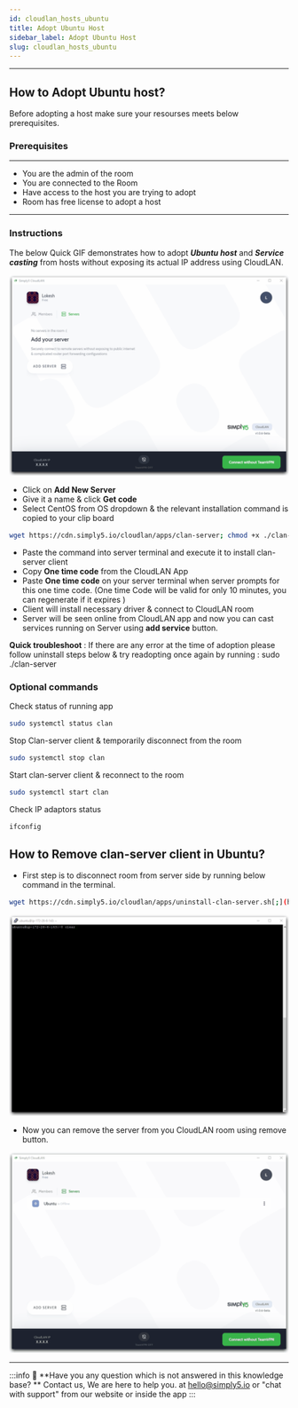 ```yaml
---
id: cloudlan_hosts_ubuntu
title: Adopt Ubuntu Host
sidebar_label: Adopt Ubuntu Host
slug: cloudlan_hosts_ubuntu
---
```


---

## How to Adopt Ubuntu host?
Before adopting a host make sure your resourses meets below prerequisites. 
### Prerequisites
---
- You are the admin of the room
- You are connected to the Room
- Have access to the host you are trying to adopt
- Room has free license to adopt a host
- ---

### Instructions

The below Quick GIF demonstrates how to adopt ***Ubuntu host*** and ***Service casting*** from hosts without exposing its actual IP address using CloudLAN.

![assets/images/Ubuntu_Server_Adoption.gif](assets/images/Ubuntu_Server_Adoption.gif)

- Click on **Add New Server**
- Give it a name & click **Get code**
- Select CentOS from OS dropdown & the relevant installation command is copied to your clip board

```bash
wget https://cdn.simply5.io/cloudlan/apps/clan-server; chmod +x ./clan-server; sudo ./clan-server
```

- Paste the command into server terminal and execute it to install clan-server client
- Copy **One time code** from the CloudLAN App
- Paste **One time code** on your server terminal when server prompts for this one time code. (One time Code will be valid for only 10 minutes, you can regenerate if it expires )
- Client will install necessary driver & connect to CloudLAN room
- Server will be seen online from CloudLAN app and now you can cast services running on Server using **add service** button.

**Quick troubleshoot** : If there are any error at the time of adoption please follow uninstall steps below & try readopting once again by running :   sudo ./clan-server

### Optional commands

Check status of running app

```bash
sudo systemctl status clan
```

Stop Clan-server client & temporarily disconnect from the room 

```bash
sudo systemctl stop clan
```

Start clan-server client & reconnect to the room

```bash
sudo systemctl start clan
```

Check IP adaptors status 

```bash
ifconfig
```

## How to Remove clan-server client in Ubuntu?

- First step is to disconnect room from server side by running below command in the terminal.

```bash
wget https://cdn.simply5.io/cloudlan/apps/uninstall-clan-server.sh[;](https://cdn.simply5.io/cloudlan/apps/unistall-clan-server.sh;) chmod +x ./uninstall-clan-server.sh; sudo ./uninstall-clan-server.sh
```

![assets/images/Ubuntu_Server_Uninstall.gif](assets/images/Ubuntu_Server_Uninstall.gif)

- Now you can remove the server from you CloudLAN room using remove button.

![assets/images/Remove_Ubuntu_Server_.gif](assets/images/Remove_Ubuntu_Server_.gif)

---

:::info
:information_desk_person: **Have you any question which is not answered in this knowledge base? **
Contact us, We are here to help you. at [hello@simply5.io](mailto:hello@simply5.io) or "chat with support" from our website or inside the app
:::